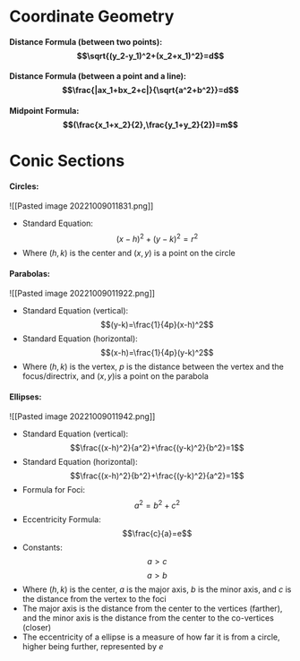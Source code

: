 # Coordinate Geometry

#### Distance Formula (between two points): $$\sqrt{(y_2-y_1)^2+(x_2+x_1)^2}=d$$

#### Distance Formula (between a point and a line): $$\frac{|ax_1+bx_2+c|}{\sqrt{a^2+b^2}}=d$$

#### Midpoint Formula: $$(\frac{x_1+x_2}{2},\frac{y_1+y_2}{2})=m$$

# Conic Sections

#### Circles: 
![[Pasted image 20221009011831.png]]
 * Standard Equation: $$(x-h)^2+(y-k)^2=r^2$$
 * Where $(h, k)$ is the center and $(x, y)$ is a point on the circle

#### Parabolas:
![[Pasted image 20221009011922.png]]
* Standard Equation (vertical): $$(y-k)=\frac{1}{4p}(x-h)^2$$
* Standard Equation (horizontal): $$(x-h)=\frac{1}{4p}(y-k)^2$$
* Where $(h, k)$ is the vertex, $p$ is the distance between the vertex and the focus/directrix, and $(x, y)$is a point on the parabola

#### Ellipses:
![[Pasted image 20221009011942.png]]
* Standard Equation (vertical): $$\frac{(x-h)^2}{a^2}+\frac{(y-k)^2}{b^2}=1$$
* Standard Equation (horizontal): $$\frac{(x-h)^2}{b^2}+\frac{(y-k)^2}{a^2}=1$$
* Formula for Foci: $$a^2=b^2+c^2$$
* Eccentricity Formula: $$\frac{c}{a}=e$$
* Constants: $$a>c$$ $$a>b$$
* Where $(h, k)$ is the center, $a$ is the major axis, $b$ is the minor axis, and $c$ is the distance from the vertex to the foci
* The major axis is the distance from the center to the vertices (farther), and the minor axis is the distance from the center to the co-vertices (closer)
* The eccentricity of a ellipse is a measure of how far it is from a circle, higher being further, represented by $e$


